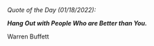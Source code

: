 *Quote of the Day (01/18/2022):*

_**Hang Out with People Who are Better than You.**_

Warren Buffett